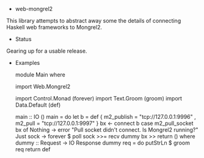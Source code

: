 
* web-mongrel2

This library attempts to abstract away some the details of connecting Haskell web frameworks to Mongrel2.

* Status

Gearing up for a usable release.

* Examples


    module Main where
    
    import Web.Mongrel2
    
    import Control.Monad (forever)
    import Text.Groom (groom)
    import Data.Default (def)
    
    main :: IO ()
    main = do
      let b = def { m2_publish = "tcp://127.0.0.1:9996"
                  , m2_pull = "tcp://127.0.0.1:9997" }
      bx <- connect b
      case m2_pull_socket bx of
        Nothing -> error "Pull socket didn't connect.  Is Mongrel2 running?"
        Just sock ->
          forever $ poll sock >>=
                      recv dummy bx >>
                      return ()
     where
       dummy :: Request -> IO Response
       dummy req = do
         putStrLn $ groom req
         return def
    